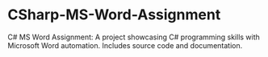 # CSharp-MS-Word-Assignment
C# MS Word Assignment: A project showcasing C# programming skills with Microsoft Word automation. Includes source code and documentation.
